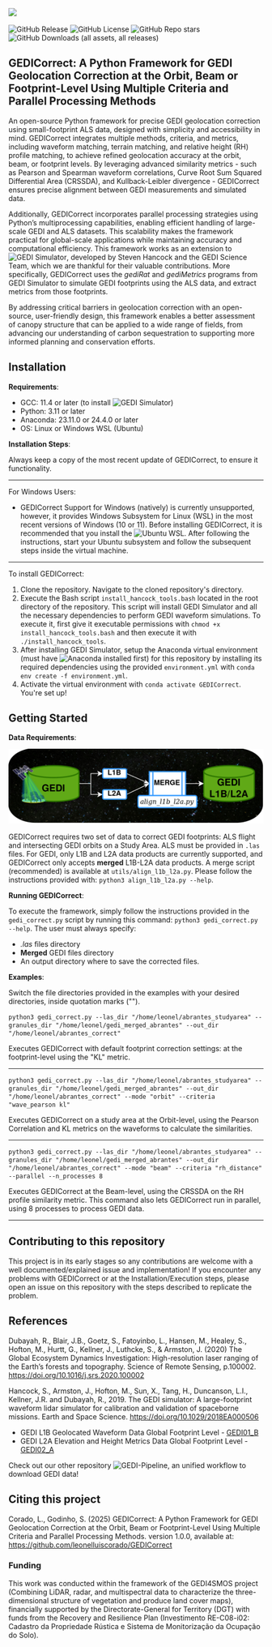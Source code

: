 ![](https://github.com/leonelluiscorado/GEDICorrect/blob/main/readme/GEDICorrectLOGO.png)<br/>

![GitHub Release](https://img.shields.io/github/v/release/leonelluiscorado/GEDICorrect)
![GitHub License](https://img.shields.io/github/license/leonelluiscorado/GEDICorrect)
![GitHub Repo stars](https://img.shields.io/github/stars/leonelluiscorado/GEDICorrect)
![GitHub Downloads (all assets, all releases)](https://img.shields.io/github/downloads/leonelluiscorado/GEDICorrect/total)

## GEDICorrect: A Python Framework for GEDI Geolocation Correction at the Orbit, Beam or Footprint-Level Using Multiple Criteria and Parallel Processing Methods

An open-source Python framework for precise GEDI geolocation correction using small-footprint ALS data, designed with simplicity and accessibility in mind. GEDICorrect integrates multiple methods, criteria, and metrics, including waveform matching, terrain matching, and relative height (RH) profile matching, to achieve refined geolocation accuracy at the orbit, beam, or footprint levels. By leveraging advanced similarity metrics - such as Pearson and Spearman waveform correlations, Curve Root Sum Squared Differential Area (CRSSDA), and Kullback-Leibler divergence - GEDICorrect ensures precise alignment between GEDI measurements and simulated data.

Additionally, GEDICorrect incorporates parallel processing strategies using Python’s multiprocessing capabilities, enabling efficient handling of large-scale GEDI and ALS datasets. This scalability makes the framework practical for global-scale applications while maintaining accuracy and computational efficiency. This framework works as an extension to ![GEDI Simulator](https://bitbucket.org/StevenHancock/gedisimulator/src/master/), developed by Steven Hancock and the GEDI Science Team, which we are thankful for their valuable contributions. More specifically, GEDICorrect uses the _gediRat_ and _gediMetrics_ programs from GEDI Simulator to simulate GEDI footprints using the ALS data, and extract metrics from those footprints.

By addressing critical barriers in geolocation correction with an open-source, user-friendly design, this framework enables a better assessment of canopy structure that can be applied to a wide range of fields, from advancing our understanding of carbon sequestration to supporting more informed planning and conservation efforts.

## Installation

**Requirements**:
- GCC: 11.4 or later (to install ![GEDI Simulator](https://bitbucket.org/StevenHancock/gedisimulator/src/master/))
- Python: 3.11 or later
- Anaconda: 23.11.0 or 24.4.0 or later
- OS: Linux or Windows WSL (Ubuntu)

**Installation Steps**:

Always keep a copy of the most recent update of GEDICorrect, to ensure it functionality.

_________________________________

For Windows Users:
- GEDICorrect Support for Windows (natively) is currently unsupported, however, it provides Windows Subsystem for Linux (WSL) in the most recent versions of Windows (10 or 11). Before installing GEDICorrect, it is recommended that you install the ![Ubuntu WSL](https://learn.microsoft.com/en-us/windows/wsl/install). After following the instructions, start your Ubuntu subsystem and follow the subsequent steps inside the virtual machine.

_________________________________

To install GEDICorrect:

1. Clone the repository. Navigate to the cloned repository's directory.
2. Execute the Bash script `install_hancock_tools.bash` located in the root directory of the repository. This script will install GEDI Simulator and all the necessary dependencies to perform GEDI waveform simulations. To execute it, first give it executable permissions with `chmod +x install_hancock_tools.bash` and then execute it with `./install_hancock_tools`.
3. After installing GEDI Simulator, setup the Anaconda virtual environment (must have ![Anaconda](https://www.anaconda.com/docs/getting-started/anaconda/install) installed first) for this repository by installing its required dependencies using the provided `environment.yml` with `conda env create -f environment.yml`.
4. Activate the virtual environment with `conda activate GEDICorrect`. You're set up!

## Getting Started

**Data Requirements**:

![](https://github.com/leonelluiscorado/GEDICorrect/blob/main/readme/AlignL1BL2A.drawio.png)<br/>

GEDICorrect requires two set of data to correct GEDI footprints: ALS flight and intersecting GEDI orbits on a Study Area. ALS must be provided in `.las` files. For GEDI, only L1B and L2A data products are currently supported, and GEDICorrect only accepts **merged** L1B-L2A data products. A merge script (recommended) is available at `utils/align_l1b_l2a.py`. Please follow the instructions provided with:
`python3 align_l1b_l2a.py --help`.

**Running GEDICorrect**:

To execute the framework, simply follow the instructions provided in the `gedi_correct.py` script by running this command: `python3 gedi_correct.py --help`. The user must always specify:
- _.las_ files directory
- **Merged** GEDI files directory
- An output directory where to save the corrected files.

**Examples**:

Switch the file directories provided in the examples with your desired directories, inside quotation marks ("").

```
python3 gedi_correct.py --las_dir "/home/leonel/abrantes_studyarea" --granules_dir "/home/leonel/gedi_merged_abrantes" --out_dir "/home/leonel/abrantes_correct"
```
Executes GEDICorrect with default footprint correction settings: at the footprint-level using the "KL" metric.
______________
```
python3 gedi_correct.py --las_dir "/home/leonel/abrantes_studyarea" --granules_dir "/home/leonel/gedi_merged_abrantes" --out_dir "/home/leonel/abrantes_correct" --mode "orbit" --criteria "wave_pearson kl"
```
Executes GEDICorrect on a study area at the Orbit-level, using the Pearson Correlation and KL metrics on the waveforms to calculate the similarities.
______________
```
python3 gedi_correct.py --las_dir "/home/leonel/abrantes_studyarea" --granules_dir "/home/leonel/gedi_merged_abrantes" --out_dir "/home/leonel/abrantes_correct" --mode "beam" --criteria "rh_distance" --parallel --n_processes 8
```
Executes GEDICorrect at the Beam-level, using the CRSSDA on the RH profile similarity metric. This command also lets GEDICorrect run in parallel, using 8 processes to process GEDI data.
______________

## Contributing to this repository

This project is in its early stages so any contributions are welcome with a well documented/explained issue and implementation! If you encounter any problems with GEDICorrect or at the Installation/Execution steps, please open an issue on this repository with the steps described to replicate the problem.

## References

Dubayah, R., Blair, J.B., Goetz, S., Fatoyinbo, L., Hansen, M., Healey, S., Hofton, M., Hurtt, G., Kellner, J., Luthcke, S., & Armston, J. (2020) The Global Ecosystem Dynamics Investigation: High-resolution laser ranging of the Earth’s forests and topography. Science of Remote Sensing, p.100002. https://doi.org/10.1016/j.srs.2020.100002

Hancock, S., Armston, J., Hofton, M., Sun, X., Tang, H., Duncanson, L.I., Kellner, J.R. and Dubayah, R., 2019. The GEDI simulator: A large-footprint waveform lidar simulator for calibration and validation of spaceborne missions. Earth and Space Science. https://doi.org/10.1029/2018EA000506

- GEDI L1B Geolocated Waveform Data Global Footprint Level - [GEDI01_B](https://lpdaac.usgs.gov/products/gedi01_bv001/)
- GEDI L2A Elevation and Height Metrics Data Global Footprint Level - [GEDI02_A](https://lpdaac.usgs.gov/products/gedi02_av002/)

Check out our other repository ![GEDI-Pipeline](https://github.com/leonelluiscorado/GEDI-Pipeline), an unified workflow to download GEDI data!

## Citing this project

Corado, L., Godinho, S. (2025) GEDICorrect: A Python Framework for GEDI Geolocation Correction at the Orbit, Beam or Footprint-Level Using Multiple Criteria and Parallel Processing Methods. version 1.0.0, available at: https://github.com/leonelluiscorado/GEDICorrect

### Funding

This work was conducted within the framework of the GEDI4SMOS project (Combining LiDAR, radar, and multispectral data to characterize the three-dimensional structure of vegetation and produce land cover maps), financially supported by the Directorate-General for Territory (DGT) with funds from the Recovery and Resilience Plan (Investimento RE-C08-i02: Cadastro da Propriedade Rústica e Sistema de Monitorização da Ocupação do Solo).
